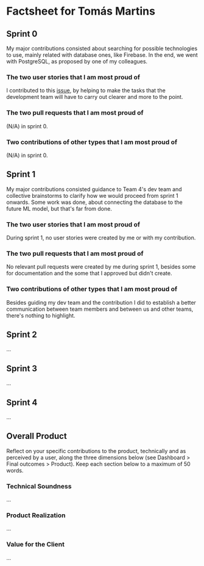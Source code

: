 # Factsheet for Tomás Martins

## Sprint 0

My major contributions consisted about searching for possible technologies to use, mainly related with database ones, like Firebase. In the end, we went with PostgreSQL, as proposed by one of my colleagues.


### The two user stories that I am most proud of

I contributed to this [issue](https://github.com/FEUP-MEIC-DS-2023-1MEIC06/DS-Project/issues/9), by helping to make the tasks that the development team will have to carry out clearer and more to the point.


### The two pull requests that I am most proud of

(N/A) in sprint 0.


### Two contributions of other types that I am most proud of

(N/A) in sprint 0.


## Sprint 1

My major contributions consisted guidance to Team 4's dev team and collective brainstorms to clarify how we would proceed from sprint 1 onwards. Some work was done, about connecting the database to the future ML model, but that's far from done.


### The two user stories that I am most proud of

During sprint 1, no user stories were created by me or with my contribution.


### The two pull requests that I am most proud of

No relevant pull requests were created by me during sprint 1, besides some for documentation and the some that I approved but didn't create.

### Two contributions of other types that I am most proud of

Besides guiding my dev team and the contribution I did to establish a better communication between team members and between us and other teams, there's nothing to highlight.

## Sprint 2

...


## Sprint 3

...


## Sprint 4

...


## Overall Product

Reflect on your specific contributions to the product, technically and as perceived by a user, along the three dimensions below (see Dashboard > Final outcomes > Product). Keep each section below to a maximum of 50 words.


### Technical Soundness

...


### Product Realization

...


### Value for the Client

...
